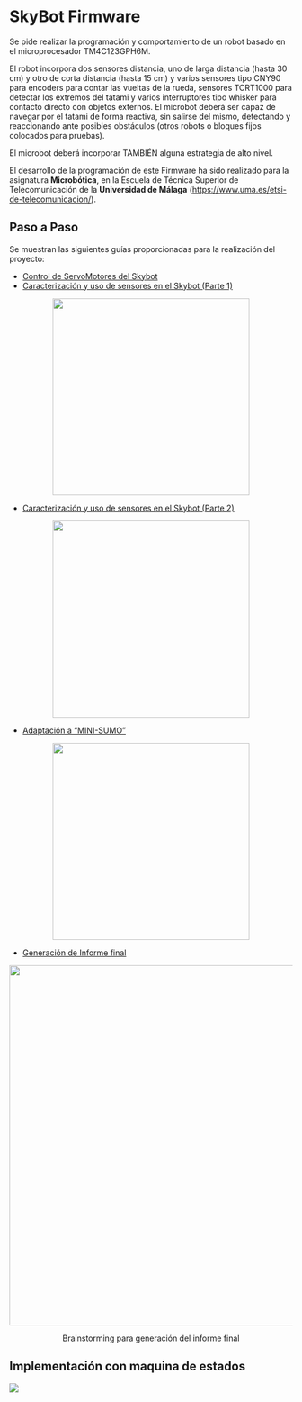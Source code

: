 # SkyBot Firmware

Se pide realizar la programación y comportamiento de un robot basado en el microprocesador TM4C123GPH6M. 

El robot incorpora dos sensores distancia, uno de larga distancia (hasta 30 cm) y otro de corta distancia (hasta 15 cm) y varios sensores tipo CNY90 para encoders para contar las vueltas de la rueda, sensores TCRT1000 para detectar los extremos del tatami y varios interruptores tipo whisker para contacto directo con objetos externos. El microbot deberá ser capaz de navegar por el tatami de forma reactiva, sin salirse del mismo, detectando y reaccionando ante posibles obstáculos (otros robots o bloques fijos colocados para pruebas). 

El microbot deberá incorporar TAMBIÉN alguna estrategia de alto nivel.

El desarrollo de la programación de este Firmware ha sido realizado para la asignatura **Microbótica**, en la Escuela de Técnica Superior de Telecomunicación de la **Universidad de Málaga** (https://www.uma.es/etsi-de-telecomunicacion/).

## Paso a Paso
Se muestran las siguientes guías proporcionadas para la realización del proyecto:
- [Control de ServoMotores del Skybot](https://github.com/Mickyleitor/SkyBot/blob/master/Docs/Pr%C3%A1cticaServos2017v5.pdf)
- [Caracterización y uso de sensores en el Skybot (Parte 1)](https://github.com/Mickyleitor/SkyBot/blob/master/Docs/Pr%C3%A1cticaSensores2017v4.pdf)

<p align="center">
  <a href="https://youtu.be/SMUNZbP2yN4"><img src="https://img.youtube.com/vi/SMUNZbP2yN4/hqdefault.jpg" width=350/></a>
</p>

- [Caracterización y uso de sensores en el Skybot (Parte 2)](https://github.com/Mickyleitor/SkyBot/blob/master/Docs/Pr%C3%A1cticaSensores2017Parte2v4.pdf)

<p align="center">
  <a href="https://youtu.be/Gbu0nRUPFR4"><img src="https://img.youtube.com/vi/Gbu0nRUPFR4/hqdefault.jpg" width=350/></a>
</p>

- [Adaptación a “MINI-SUMO”](https://github.com/Mickyleitor/SkyBot/blob/master/Docs/Especificaciones%20de%20la%20practica%20final%20-%20mini-Sumo.pdf)

<p align="center">
  <a href="https://youtu.be/mdWAT61AjUI"><img src="https://img.youtube.com/vi/mdWAT61AjUI/hqdefault.jpg" width=350/></a>
</p>

- [Generación de Informe final](https://github.com/Mickyleitor/SkyBot/blob/master/Docs/Informe.pdf)

<p align="center">
  <a href="https://github.com/Mickyleitor/SkyBot/blob/master/Docs/Skybot_PostIt.png"><img src="https://github.com/Mickyleitor/SkyBot/blob/master/Docs/Skybot_PostIt.png" width=640/></a>
</p><p align="center">Brainstorming para generación del informe final</p>

## Implementación con maquina de estados

![](https://github.com/Mickyleitor/SkyBot/blob/master/Docs/Skybot_FSM.png)
